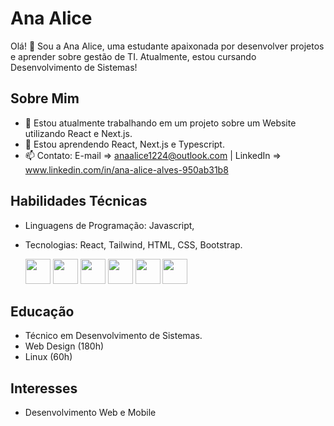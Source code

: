 # Ana Alice
Olá! 👋 Sou a Ana Alice, uma estudante apaixonada por desenvolver projetos e aprender sobre gestão de TI. Atualmente, estou cursando Desenvolvimento de Sistemas!

## Sobre Mim
- 🔭 Estou atualmente trabalhando em um projeto sobre um Website utilizando React e Next.js.
- 🌱 Estou aprendendo React, Next.js e Typescript.
- 📫 Contato: E-mail => anaalice1224@outlook.com | LinkedIn => www.linkedin.com/in/ana-alice-alves-950ab31b8

## Habilidades Técnicas
- Linguagens de Programação: Javascript, 
- Tecnologias: React, Tailwind, HTML, CSS, Bootstrap.

  <img src="https://cdn.jsdelivr.net/gh/devicons/devicon/icons/javascript/javascript-original.svg"  width='40' />
  <img src="https://cdn.jsdelivr.net/gh/devicons/devicon/icons/react/react-original.svg" width='40'/>
  <img src="https://cdn.jsdelivr.net/gh/devicons/devicon/icons/tailwindcss/tailwindcss-plain.svg"  width='40'/>
  <img src="https://cdn.jsdelivr.net/gh/devicons/devicon/icons/html5/html5-original.svg"  width='40' />
  <img src="https://cdn.jsdelivr.net/gh/devicons/devicon/icons/css3/css3-original.svg" width='40'/>
  <img src="https://cdn.jsdelivr.net/gh/devicons/devicon/icons/bootstrap/bootstrap-original.svg" width='40' />

## Educação
- Técnico em Desenvolvimento de Sistemas.
- Web Design (180h)
- Linux (60h)

## Interesses
- Desenvolvimento Web e Mobile
